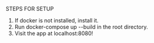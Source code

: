 STEPS FOR SETUP

1. If docker is not installed, install it.
2. Run docker-compose up --build in the root directory.
3. Visit the app at localhost:8080! 
